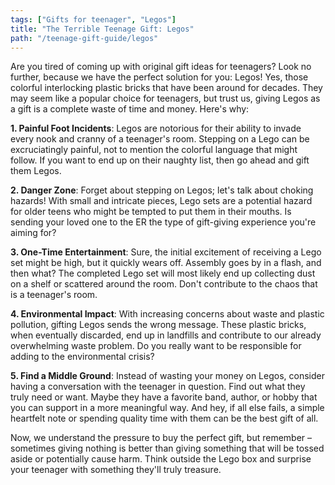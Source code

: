 ```yaml
---
tags: ["Gifts for teenager", "Legos"]
title: "The Terrible Teenage Gift: Legos"
path: "/teenage-gift-guide/legos"
---
```


Are you tired of coming up with original gift ideas for teenagers? Look no further, because we have the perfect solution for you: Legos! Yes, those colorful interlocking plastic bricks that have been around for decades. They may seem like a popular choice for teenagers, but trust us, giving Legos as a gift is a complete waste of time and money. Here's why:

**1. Painful Foot Incidents**: Legos are notorious for their ability to invade every nook and cranny of a teenager's room. Stepping on a Lego can be excruciatingly painful, not to mention the colorful language that might follow. If you want to end up on their naughty list, then go ahead and gift them Legos.

**2. Danger Zone**: Forget about stepping on Legos; let's talk about choking hazards! With small and intricate pieces, Lego sets are a potential hazard for older teens who might be tempted to put them in their mouths. Is sending your loved one to the ER the type of gift-giving experience you're aiming for?

**3. One-Time Entertainment**: Sure, the initial excitement of receiving a Lego set might be high, but it quickly wears off. Assembly goes by in a flash, and then what? The completed Lego set will most likely end up collecting dust on a shelf or scattered around the room. Don't contribute to the chaos that is a teenager's room.

**4. Environmental Impact**: With increasing concerns about waste and plastic pollution, gifting Legos sends the wrong message. These plastic bricks, when eventually discarded, end up in landfills and contribute to our already overwhelming waste problem. Do you really want to be responsible for adding to the environmental crisis?

**5. Find a Middle Ground**: Instead of wasting your money on Legos, consider having a conversation with the teenager in question. Find out what they truly need or want. Maybe they have a favorite band, author, or hobby that you can support in a more meaningful way. And hey, if all else fails, a simple heartfelt note or spending quality time with them can be the best gift of all.

Now, we understand the pressure to buy the perfect gift, but remember – sometimes giving nothing is better than giving something that will be tossed aside or potentially cause harm. Think outside the Lego box and surprise your teenager with something they'll truly treasure.